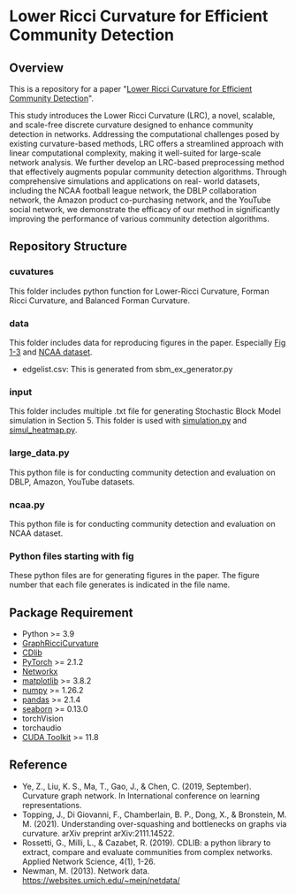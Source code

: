 # Lower Ricci Curvature for Efficient Community Detection
## Overview
This is a repository for a paper "[Lower Ricci Curvature for Efficient Community Detection](https://arxiv.org/abs/2401.10124)". 

This study introduces the Lower Ricci Curvature (LRC), a novel, scalable, and scale-free discrete curvature designed to enhance community detection in networks. Addressing the computational challenges posed by existing curvature-based methods, LRC offers a streamlined approach with linear computational complexity, making it well-suited for large-scale network analysis. We further develop an LRC-based preprocessing method that effectively augments popular community detection algorithms. Through comprehensive simulations and applications on real- world datasets, including the NCAA football league network, the DBLP collaboration network, the Amazon product co-purchasing network, and the YouTube social network, we demonstrate the efficacy of our method in significantly improving the performance of various community detection algorithms.

## Repository Structure
### cuvatures
This folder includes python function for Lower-Ricci Curvature, Forman Ricci Curvature, and Balanced Forman Curvature.
### data
This folder includes data for reproducing figures in the paper. Especially [Fig 1-3](https://github.com/parkyunjin/LowerRicciCurv/blob/main/code/data/edgelist.csv) and [NCAA dataset](https://github.com/parkyunjin/LowerRicciCurv/blob/main/code/data/football.gml).
  - edgelist.csv: This is generated from sbm_ex_generator.py
### input
This folder includes multiple .txt file for generating Stochastic Block Model simulation in Section 5. This folder is used with [simulation.py](https://github.com/parkyunjin/LowerRicciCurv/blob/main/code/simulation.py) and [simul_heatmap.py](https://github.com/parkyunjin/LowerRicciCurv/blob/main/code/simul_heatmap.py).
### large_data.py
This python file is for conducting community detection and evaluation on DBLP, Amazon, YouTube datasets. 
### ncaa.py
This python file is for conducting community detection and evaluation on NCAA dataset. 
### Python files starting with fig
These python files are for generating figures in the paper. The figure number that each file generates is indicated in the file name. 

## Package Requirement
- Python >= 3.9
- [GraphRicciCurvature](https://github.com/saibalmars/GraphRicciCurvature/tree/v0.5.1)
- [CDlib](https://github.com/GiulioRossetti/cdlib/tree/master)
- [PyTorch](https://pytorch.org/get-started/locally/) >= 2.1.2
- [Networkx](https://networkx.org/documentation/stable/install.html)
- [matplotlib](https://matplotlib.org) >= 3.8.2
- [numpy](https://numpy.org) >= 1.26.2
- [pandas](https://pandas.pydata.org) >= 2.1.4
- [seaborn](https://seaborn.pydata.org) >= 0.13.0
- torchVision
- torchaudio
- [CUDA Toolkit](https://developer.nvidia.com/cuda-toolkit) >= 11.8
  
## Reference
- Ye, Z., Liu, K. S., Ma, T., Gao, J., & Chen, C. (2019, September). Curvature graph network. In International conference on learning representations.
- Topping, J., Di Giovanni, F., Chamberlain, B. P., Dong, X., & Bronstein, M. M. (2021). Understanding over-squashing and bottlenecks on graphs via curvature. arXiv preprint arXiv:2111.14522.
- Rossetti, G., Milli, L., & Cazabet, R. (2019). CDLIB: a python library to extract, compare and evaluate communities from complex networks. Applied Network Science, 4(1), 1-26.
- Newman, M. (2013). Network data. https://websites.umich.edu/~mejn/netdata/
